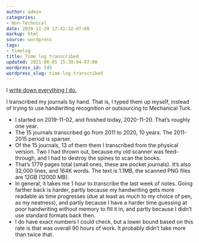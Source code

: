 ```yaml
---
author: admin
categories:
- Non-Technical
date: 2020-11-20 17:41:32-07:00
markup: html
source: wordpress
tags:
- timelog
title: Time log transcribed
updated: 2021-06-05 15:38:04-07:00
wordpress_id: 545
wordpress_slug: time-log-transcribed
---
```

I [write down everything I do.][1]

I transcribed my journals by hand. That is, I typed them up myself, instead of trying to use handwriting recognition or outsourcing to Mechanical Turk.

-   I started on 2019-11-02, and finished today, 2020-11-20. That’s roughly one year.
-   The 15 journals transcribed go from 2011 to 2020, 10 years. The 2011-2015 period is sparser.
-   Of the 15 journals, 13 of them them I transcribed from the physical version. Two I had thrown out, because my old scanner was feed-through, and I had to destroy the spines to scan the books.
-   That’s 1779 pages total (small ones, these are pocket journals). It’s also 32,000 lines, and 164K words. The text is 1.1MB, the scanned PNG files are 12GB (12000 MB).
-   In general, it takes me 1 hour to transcribe the last week of notes. Going farther back is harder, partly because my handwriting gets more readable as time progresses (due at least as much to my choice of pen, as my neatness), and partly because I have a harder time guessing at poor handwriting without memory to fill it in, and partly because I didn’t use standard formats back then.
-   I do have exact numbers I could check, but a lower bound based on this rate is that was overall 90 hours of work. It probably didn’t take more than twice that.

[1]: https://blog.za3k.com/life-logging-in-2019/
